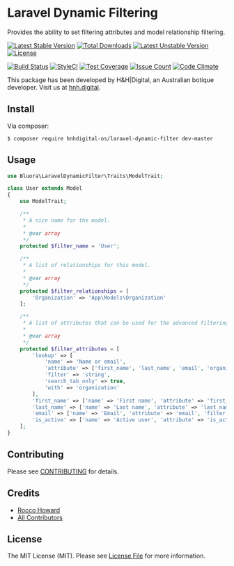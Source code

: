 # Laravel Dynamic Filtering

Provides the ability to set filtering attributes and model relationship filtering.

[![Latest Stable Version](https://poser.pugx.org/hnhdigital-os/laravel-dynamic-filter/v/stable.svg)](https://packagist.org/packages/hnhdigital-os/laravel-dynamic-filter) [![Total Downloads](https://poser.pugx.org/hnhdigital-os/laravel-dynamic-filter/downloads.svg)](https://packagist.org/packages/hnhdigital-os/laravel-dynamic-filter) [![Latest Unstable Version](https://poser.pugx.org/hnhdigital-os/laravel-dynamic-filter/v/unstable.svg)](https://packagist.org/packages/hnhdigital-os/laravel-dynamic-filter) [![License](https://poser.pugx.org/hnhdigital-os/laravel-dynamic-filter/license.svg)](https://packagist.org/packages/hnhdigital-os/laravel-dynamic-filter)

[![Build Status](https://travis-ci.org/hnhdigital-os/laravel-dynamic-filter.svg?branch=master)](https://travis-ci.org/hnhdigital-os/laravel-dynamic-filter) [![StyleCI](https://styleci.io/repos/61543411/shield?branch=master)](https://styleci.io/repos/61543411) [![Test Coverage](https://codeclimate.com/github/hnhdigital-os/laravel-dynamic-filter/badges/coverage.svg)](https://codeclimate.com/github/hnhdigital-os/laravel-dynamic-filter/coverage) [![Issue Count](https://codeclimate.com/github/hnhdigital-os/laravel-dynamic-filter/badges/issue_count.svg)](https://codeclimate.com/github/hnhdigital-os/laravel-dynamic-filter) [![Code Climate](https://codeclimate.com/github/hnhdigital-os/laravel-dynamic-filter/badges/gpa.svg)](https://codeclimate.com/github/hnhdigital-os/laravel-dynamic-filter) 

This package has been developed by H&H|Digital, an Australian botique developer. Visit us at [hnh.digital](http://hnh.digital).

## Install

Via composer:

`$ composer require hnhdigital-os/laravel-dynamic-filter dev-master`

## Usage

```php
use Bluora\LaravelDynamicFilter\Traits\ModelTrait;

class User extends Model
{
    use ModelTrait;

    /**
     * A nice name for the model.
     *
     * @var array
     */
    protected $filter_name = 'User';

    /**
     * A list of relationships for this model.
     *
     * @var array
     */
    protected $filter_relationships = [
        'Organization' => 'App\Models\Organization'
    ];

    /**
     * A list of attributes that can be used for the advanced filtering trait.
     *
     * @var array
     */
    protected $filter_attributes = [
        'lookup' => [
            'name' => 'Name or email',
            'attribute' => ['first_name', 'last_name', 'email', 'organization.name'],
            'filter' => 'string',
            'search_tab_only' => true,
            'with' => 'organization'
        ],
        'first_name' => ['name' => 'First name', 'attribute' => 'first_name', 'filter' => 'string'],
        'last_name' => ['name' => 'Last name', 'attribute' => 'last_name', 'filter' => 'string'],
        'email' => ['name' => 'Email', 'attribute' => 'email', 'filter' => 'string'],
        'is_active' => ['name' => 'Active user', 'attribute' => 'is_active', 'filter' => 'boolean']
    ];
}
```

## Contributing

Please see [CONTRIBUTING](https://github.com/hnhdigital-os/laravel-dynamic-filter/blob/master/CONTRIBUTING.md) for details.

## Credits

* [Rocco Howard](https://github.com/therocis)
* [All Contributors](https://github.com/hnhdigital-os/laravel-dynamic-filter/contributors)

## License

The MIT License (MIT). Please see [License File](https://github.com/hnhdigital-os/laravel-dynamic-filter/blob/master/LICENSE) for more information.
